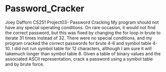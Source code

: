 # Password_Cracker
Joey Dafforn
CS251 Project03- Password Cracking
My program should not have any special operating conditions. On rare occasion, it would not find the correct password, but this was fixed by changing the for loop in brute to iterate 31 times instead of 32. There were no special conditions, and my program cracked the correct passwords for brute 4-6 and symbol table 4-10. I did not run symbol table for 12 characters, although I am sure it will takemuch longer than symbol table 8.
Given a table of binary values and the associated ASCII representation, crack a password using a symbol table and by brute force.
